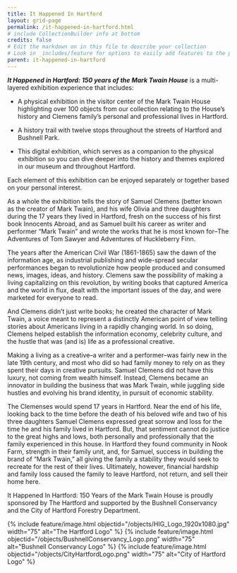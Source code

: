 ```yaml
---
title: It Happened In Hartford
layout: grid-page
permalink: /it-happened-in-hartford.html
# include CollectionBuilder info at bottom
credits: false
# Edit the markdown on in this file to describe your collection
# Look in _includes/feature for options to easily add features to the page
parent: it-happened-in-hartford
---
```


_**It Happened in Hartford: 150 years of the Mark Twain House**_ is a multi-layered exhibition experience that includes:

- A physical exhibition in the visitor center of the Mark Twain House highlighting over 100 objects from our collection relating to the House’s history and Clemens family’s personal and professional lives in Hartford. 

- A history trail with twelve stops throughout the streets of Hartford and Bushnell Park.

- This digital exhibition, which serves as a companion to the physical exhibition so you can dive deeper into the history and themes explored in our museum and throughout Hartford.

Each element of this exhibition can be enjoyed separately or together based on your personal interest.

As a whole the exhibition tells the story of Samuel Clemens (better known as the creator of Mark Twain), and his wife Olivia and three daughters during the 17 years they lived in Hartford, fresh on the success of his first book Innocents Abroad, and as Samuel built his career as writer and performer “Mark Twain” and wrote the works that he is most known for–The Adventures of Tom Sawyer and Adventures of Huckleberry Finn.

The years after the American Civil War (1861-1865) saw the dawn of the information age, as industrial publishing and wide-spread secular performances began to revolutionize how people produced and consumed news, images, ideas, and history. Clemens saw the possibility of making a living capitalizing on this revolution, by writing books that captured America and the world in flux,  dealt with the important issues of the day, and were marketed for everyone to read. 

And Clemens didn’t just write books; he created the character of Mark Twain, a voice meant to represent a distinctly American point of view telling stories about Americans living in a rapidly changing world. In so doing, Clemens helped establish the information economy, celebrity culture, and the hustle that was (and is) life as a professional creative. 

Making a living as a creative–a writer and a performer–was fairly new in the late 19th century, and most who did so had family money to rely on as they spent their days in creative pursuits. Samuel Clemens did not have this luxury, not coming from wealth himself. Instead, Clemens became an innovator in building the business that was Mark Twain, while juggling side hustles and evolving his brand identity, in pursuit of economic stability. 

The Clemenses would spend 17 years in Hartford. Near the end of his life, looking back to the time before the death of his beloved wife and two of his three daughters Samuel Clemens expressed great sorrow and loss for the time he and his family lived in Hartford. But, that sentiment cannot do justice to the great highs and lows, both personally and professionally that the family experienced in this house. In Hartford they found community in Nook Farm, strength in their family unit, and, for Samuel, success in building the brand of “Mark Twain,” all giving the family a stability they would seek to recreate for the rest of their lives. Ultimately, however, financial hardship and family loss caused the family to leave Hartford, not return, and sell their home here. 

It Happened In Hartford: 150 Years of the Mark Twain House is proudly sponsored by The Hartford and supported by the Bushnell Conservancy and the City of Hartford Forestry Department. 

{% include feature/image.html objectid="/objects/HIG_Logo_1920x1080.jpg" width="75" alt="The Hartford Logo" %}
{% include feature/image.html objectid="/objects/BushnellConservancy_Logo.png" width="75" alt="Bushnell Conservancy Logo" %}
{% include feature/image.html objectid="/objects/CityHartfordLogo.png" width="75" alt="City of Hartford Logo" %}
